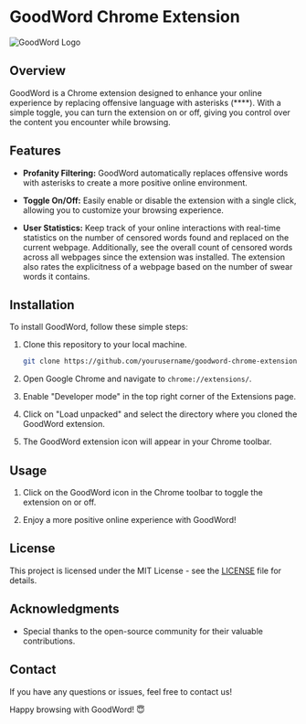# GoodWord Chrome Extension

![GoodWord Logo](images/goodword_logo.png)

## Overview

GoodWord is a Chrome extension designed to enhance your online experience by replacing offensive language with asterisks (****). With a simple toggle, you can turn the extension on or off, giving you control over the content you encounter while browsing.

## Features

- **Profanity Filtering:** GoodWord automatically replaces offensive words with asterisks to create a more positive online environment.

- **Toggle On/Off:** Easily enable or disable the extension with a single click, allowing you to customize your browsing experience.

- **User Statistics:** Keep track of your online interactions with real-time statistics on the number of censored words found and replaced on the current webpage. Additionally, see the overall count of censored words across all webpages since the extension was installed. The extension also rates the explicitness of a webpage based on the number of swear words it contains.

## Installation

To install GoodWord, follow these simple steps:

1. Clone this repository to your local machine.
    ```bash
    git clone https://github.com/yourusername/goodword-chrome-extension.git
    ```

2. Open Google Chrome and navigate to `chrome://extensions/`.

3. Enable "Developer mode" in the top right corner of the Extensions page.

4. Click on "Load unpacked" and select the directory where you cloned the GoodWord extension.

5. The GoodWord extension icon will appear in your Chrome toolbar.

## Usage

1. Click on the GoodWord icon in the Chrome toolbar to toggle the extension on or off.

2. Enjoy a more positive online experience with GoodWord!

<!-- ## Contribution

We welcome contributions to improve and expand the functionality of GoodWord. If you would like to contribute, please follow these guidelines:

1. Fork the repository.

2. Create a new branch for your feature or bug fix.

3. Make your changes and submit a pull request.

4. Ensure your code passes linting and testing.

5. Your contribution will be reviewed, and once approved, it will be merged into the main branch. -->

## License

This project is licensed under the MIT License - see the [LICENSE](LICENSE) file for details.

## Acknowledgments

- Special thanks to the open-source community for their valuable contributions.

## Contact

If you have any questions or issues, feel free to contact us!

Happy browsing with GoodWord! 😇